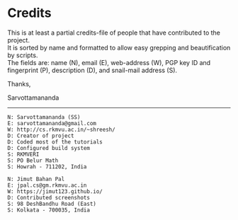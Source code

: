 # Credits

This is at least a partial credits-file of people that have contributed to the project.  
It is sorted by name and formatted to allow easy grepping and beautification by scripts.  
The fields are: name (N), email (E), web-address (W), PGP key ID and fingerprint (P), 
description (D), and snail-mail address (S).  

Thanks,

Sarvottamananda

----

```
N: Sarvottamananda (SS)
E: sarvottamananda@gmail.com
W: http://cs.rkmvu.ac.in/~shreesh/
D: Creator of project
D: Coded most of the tutorials
D: Configured build system
S: RKMVERI
S: PO Belur Math
S: Howrah - 711202, India
```

```
N: Jimut Bahan Pal
E: jpal.cs@gm.rkmvu.ac.in 
W: https://jimut123.github.io/
D: Contributed screenshots
S: 98 DeshBandhu Road (East)
S: Kolkata - 700035, India
```
